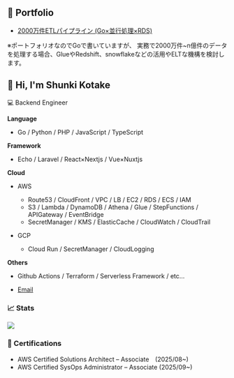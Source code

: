 ## 🔗 Portfolio
- [2000万件ETLパイプライン (Go×並行処理×RDS)](https://github.com/KETAKOM/my-output/tree/main/irori-server/cli/etl-worker)

※ポートフォリオなのでGoで書いていますが、
実務で2000万件~n億件のデータを処理する場合、GlueやRedshift、snowflakeなどの活用やELTな機構を検討します。



## 👋 Hi, I'm Shunki Kotake

💻 Backend Engineer

**Language**
- Go / Python / PHP / JavaScript / TypeScript

**Framework**
- Echo / Laravel / React×Nextjs / Vue×Nuxtjs

**Cloud**
- AWS
  - Route53 / CloudFront / VPC / LB / EC2 / RDS / ECS / IAM
  - S3 / Lambda / DynamoDB / Athena / Glue / StepFunctions / APIGateway / EventBridge
  - SecretManager / KMS / ElasticCache / CloudWatch / CloudTrail

- GCP
  - Cloud Run / SecretManager / CloudLogging 

**Others**
- Github Actions / Terraform / Serverless Framework / etc...

- [Email](mailto:kotake.shunki@gmail.com)

### :chart_with_upwards_trend: Stats 
![](http://github-profile-summary-cards.vercel.app/api/cards/profile-details?username=KETAKOM&theme=gruvbox)

### 🏅 Certifications
- AWS Certified Solutions Architect – Associate　(2025/08~)
- AWS Certified SysOps Administrator – Associate (2025/09~)
